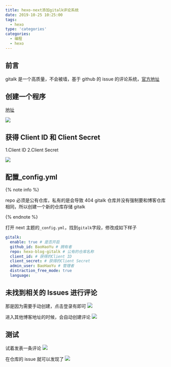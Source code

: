 ```yaml
---
title: hexo-next添加gitalk评论系统
date: 2019-10-25 10:25:00
tags:
  - hexo
type: 'categories'
categories:
  - 编程
  - hexo
---
```


## 前言

gitalk 是一个高质量，不会被墙，基于 github 的 issue 的评论系统，[官方地址](https://github.com/gitalk/gitalk)

<!-- more -->

## 创建一个程序

[地址](https://github.com/settings/applications/new)

![](http://bhyblog.oss-cn-shenzhen.aliyuncs.com/hexo/chrome_e2ebLWrY7h.png)

## 获得 Client ID 和 Client Secret

1.Client ID
2.Client Secret

![](http://bhyblog.oss-cn-shenzhen.aliyuncs.com/hexo/chrome_P7biBG5dvs.png)

## 配置\_config.yml

{% note info %}

repo 必须是公有仓库，私有的是会导致 404
gitalk 仓库并没有强制要和博客仓库相同，所以创建一个新的仓库存储 gitalk

{% endnote %}

打开 next 主题的`_config.yml`，找到`gitalk`字段，修改成如下样子

```yml
gitalk:
  enable: true # 是否开启
  github_id: BaoHaoYu # 拥有者
  repo: hexo-blog-gitalk # 公有的仓库名称
  client_id: # 获得的Client ID
  client_secret: # 获得的Client Secret
  admin_user: BaoHaoYu # 管理者
  distraction_free_mode: true
  language:
```

## 未找到相关的 Issues 进行评论

那是因为需要手动创建，点击登录有即可
![](http://bhyblog.oss-cn-shenzhen.aliyuncs.com/hexo/chrome_By7Go8XCNA.png)

进入其他博客地址的时候，会自动创建评论
![](http://bhyblog.oss-cn-shenzhen.aliyuncs.com/hexo/chrome_idq1Ab3hXV.png)

## 测试

试着发表一条评论
![](http://bhyblog.oss-cn-shenzhen.aliyuncs.com/hexo/chrome_FUlGIdKBiG.png)

在仓库的 issue 就可以发现了
![](http://bhyblog.oss-cn-shenzhen.aliyuncs.com/hexo/chrome_Nk3XYF2vPU.png)
